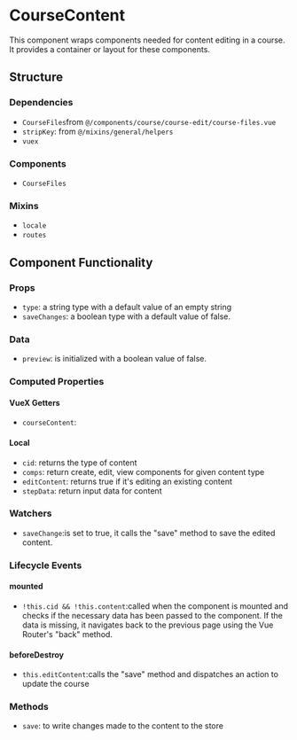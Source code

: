 CourseContent 
===============
This component wraps components needed for content editing in a course. It provides a container or layout for these components. 

## Structure
### Dependencies
* `CourseFiles`from `@/components/course/course-edit/course-files.vue` 
* `stripKey`: from `@/mixins/general/helpers`
* `vuex`

### Components
- `CourseFiles`

### Mixins
* `locale`
* `routes`

Component Functionality
---------

### Props
- `type`: a string type with a default value of an empty string
- `saveChanges`: a boolean type with a default value of false.

### Data
- `preview`: is initialized with a boolean value of false.

### Computed Properties
#### VueX Getters

- `courseContent`: 

#### Local
- `cid`: returns the type of content
- `comps`: return create, edit, view components for given content type
- `editContent`: returns true if it's editing an existing content 
- `stepData`: return input data for content 

### Watchers
- `saveChange`:is set to true, it calls the "save" method to save the edited content.

### Lifecycle Events
#### mounted
- `!this.cid && !this.content`:called when the component is mounted and checks if the necessary data has been passed to the component. If the data is missing, it navigates back to the previous page using the Vue Router's "back" method.

#### beforeDestroy
- `this.editContent`:calls the "save" method and dispatches an action to update the course

### Methods
- `save`: to write changes made to the content to the store 

